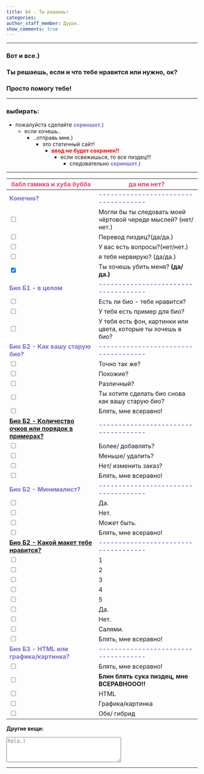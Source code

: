 ```yaml
---
title: Б4 - Ты решаешь!
categories:
author_staff_member: Дурак.
show_comments: true
---
```


---
  
### Вот и все.)
### Ты решаешь, если и что тебе нравится или нужно, ок?
### Просто помогу тебе!

---


### выбирать:
- пожалуйста сделайте <span style="color:#7A6ED2;">**скриншот.)**</span>
	- если хочешь..
		- ..отправь мне.)
			- это статичный сайт!
				- <span style="color:red;">**ввод не будет сохранен!!**</span>
					- если освежишься, то все пиздец!!!
						- следовательно <span style="color:#7A6ED2;">**скриншот.)**</span>


---

|<span style="color:#F0406A;">бабл гамика и хуба бубба</span>|<span style="color:#F0406A;">да или нет?</span>|
|---|---|
|<span style="color:#7A6ED2;">**Конечно?**</span>|<span style="color:#7A6ED2;">**------------------------------------**</span>|
|<input type="checkbox">|Могли бы ты следовать моей чёртовой череде мыслей? (нет/нет.)|
|<input type="checkbox">|Перевод пиздец?(да/да.)|
|<input type="checkbox">|У вас есть вопросы?(нет/нет.)|
|<input type="checkbox">|я тебя нервирую? (да/да.)|
|<input checked type="checkbox">|Ты хочешь убить меня? **(да/да.)**|
|<span style="color:#7A6ED2;">**Био Б1 - в целом**</span>|<span style="color:#7A6ED2;">**------------------------------------**</span>|
|<input type="checkbox">|Есть ли био - тебе нравится?|
|<input type="checkbox">|У тебя есть пример для био?|
|<input type="checkbox">|У тебя есть фон, картинки или цвета, которые ты хочешь в био?|
|<span style="color:#7A6ED2;">**Био Б2 - Как вашу старую био?**</span>|<span style="color:#7A6ED2;">**------------------------------------**</span>|
|<input type="checkbox">|Точно так же?|
|<input type="checkbox">|Похожие?|
|<input type="checkbox">|Различный?|
|<input type="checkbox">|Ты хотите сделать био снова как вашу старую био?|
|<input type="checkbox">|Блять, мне всеравно!|
|<span style="color:#7A6ED2;"><a href="{{ site.baseurl }}/2019/10/02/09-00-example/index.html#example1" target="_blank" rel="nofollow">**Био Б2 - Kоличество очков или порядок в примерах?**</a></span>|<span style="color:#7A6ED2;">**------------------------------------**</span>|
|<input type="checkbox">|Более/ добавлять?|
|<input type="checkbox">|Меньше/ удалить?|
|<input type="checkbox">|Нет/ изменить заказ?|
|<input type="checkbox">|Блять, мне всеравно!|
|<span style="color:#7A6ED2;">**Био Б2 - Минималист?**</span>|<span style="color:#7A6ED2;">**------------------------------------**</span>|
|<input type="checkbox">|Да.|
|<input type="checkbox">|Нет.|
|<input type="checkbox">|Может быть.|
|<input type="checkbox">|Блять, мне всеравно!|
|<span style="color:#7A6ED2;"><a href="{{ site.baseurl }}/2019/10/02/09-00-example/index.html#example2" target="_blank" rel="nofollow">**Био Б2 - Какой макет тебе нравится?**</a></span>|<span style="color:#7A6ED2;">**------------------------------------**</span>|
|<input type="checkbox">|1|
|<input type="checkbox">|2|
|<input type="checkbox">|3|
|<input type="checkbox">|4|
|<input type="checkbox">|5|
|<input type="checkbox">|Да.|
|<input type="checkbox">|Нет.|
|<input type="checkbox">|Салями.|
|<input type="checkbox">|Блять, мне всеравно!|
|<span style="color:#7A6ED2;">**Био Б3 - HTML или графика/картинка?**</span>|<span style="color:#7A6ED2;">**------------------------------------**</span>|
|<input type="checkbox">|Блять, мне всеравно!|
|<input type="checkbox">|**Блин блять сука пиздец, мне ВСЕРАВНООО!!**|
|<input type="checkbox">|HTML|
|<input type="checkbox">|Графика/картинка|
|<input type="checkbox">|Обе/ гибрид|

**Другие вещи:**
<textarea placeholder="hola.)" cols="35" rows="4"></textarea>

---


